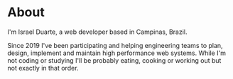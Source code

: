 # About
I'm Israel Duarte, a web developer based in Campinas, Brazil.    

Since 2019 I've been participating and helping engineering teams to plan, design, implement and maintain high performance web systems. While I'm not coding or studying I'll be probably eating, cooking or working out but not exactly in that order.